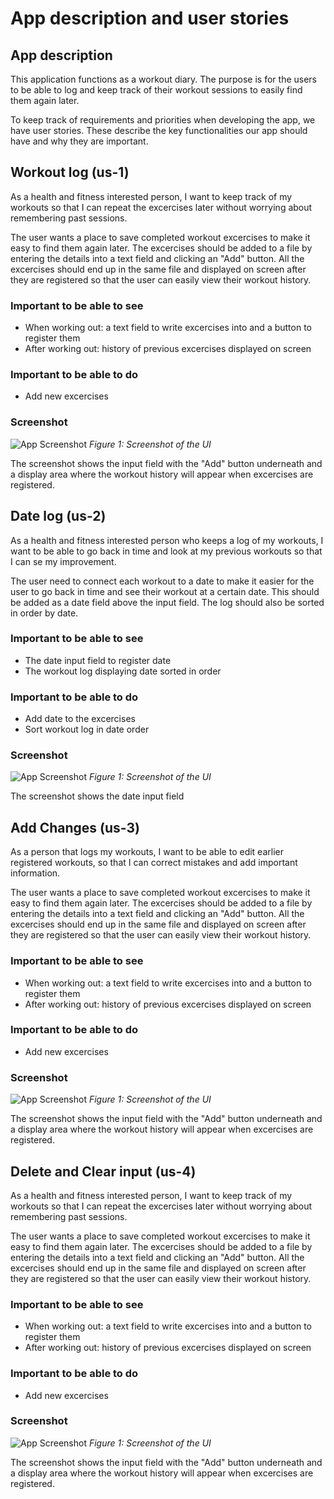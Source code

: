 # App description and user stories

## App description

This application functions as a workout diary. The purpose is for the users to be able to log and keep track of their workout sessions to easily find them again later.

To keep track of requirements and priorities when developing the app, we have user stories. These describe the key functionalities our app should have and why they are important.

## Workout log (us-1)

As a health and fitness interested person, I want to keep track of my workouts so that I can repeat the excercises later without worrying about remembering past sessions.

The user wants a place to save completed workout excercises to make it easy to find them again later. The excercises should be added to a file by entering the details into a text field and clicking an "Add" button. All the excercises should end up in the same file and displayed on screen after they are registered so that the user can easily view their workout history.

### Important to be able to see

- When working out: a text field to write excercises into and a button to register them
- After working out: history of previous excercises displayed on screen

### Important to be able to do
  
- Add new excercises

### Screenshot

![App Screenshot](ui/src/main/resources/ui/img/workoutapp.PNG)
*Figure 1: Screenshot of the UI*

The screenshot shows the input field with the "Add" button underneath and a display area where the workout history will appear when excercises are registered.

## Date log (us-2)

As a health and fitness interested person who keeps a log of my workouts, I want to be able to go back in time and look at my previous workouts so that I can se my improvement.

The user need to connect each workout to a date to make it easier for the user to go back in time and see their workout at a certain date. This should be added as a date field above the input field. The log should also be sorted in order by date.


### Important to be able to see

- The date input field to register date
- The workout log displaying date sorted in order

### Important to be able to do
  
- Add date to the excercises
- Sort workout log in date order

### Screenshot

![App Screenshot](ui/src/main/resources/ui/img/workoutapp.PNG)
*Figure 1: Screenshot of the UI*

The screenshot shows the date input field

## Add Changes (us-3)

As a person that logs my workouts, I want to be able to edit earlier registered workouts, so that I can correct mistakes and add important information.

The user wants a place to save completed workout excercises to make it easy to find them again later. The excercises should be added to a file by entering the details into a text field and clicking an "Add" button. All the excercises should end up in the same file and displayed on screen after they are registered so that the user can easily view their workout history.

### Important to be able to see

- When working out: a text field to write excercises into and a button to register them
- After working out: history of previous excercises displayed on screen

### Important to be able to do
  
- Add new excercises

### Screenshot

![App Screenshot](ui/src/main/resources/ui/img/workoutapp.PNG)
*Figure 1: Screenshot of the UI*

The screenshot shows the input field with the "Add" button underneath and a display area where the workout history will appear when excercises are registered.

## Delete and Clear input (us-4)

As a health and fitness interested person, I want to keep track of my workouts so that I can repeat the excercises later without worrying about remembering past sessions.

The user wants a place to save completed workout excercises to make it easy to find them again later. The excercises should be added to a file by entering the details into a text field and clicking an "Add" button. All the excercises should end up in the same file and displayed on screen after they are registered so that the user can easily view their workout history.

### Important to be able to see

- When working out: a text field to write excercises into and a button to register them
- After working out: history of previous excercises displayed on screen

### Important to be able to do
  
- Add new excercises

### Screenshot

![App Screenshot](ui/src/main/resources/ui/img/workoutapp.PNG)
*Figure 1: Screenshot of the UI*

The screenshot shows the input field with the "Add" button underneath and a display area where the workout history will appear when excercises are registered.